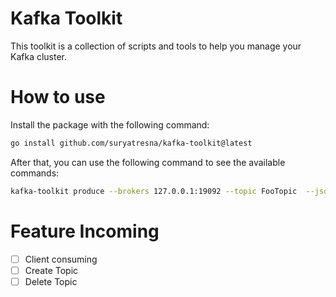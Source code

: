 # Kafka Toolkit
This toolkit is a collection of scripts and tools to help you manage your Kafka cluster.

# How to use

Install the package with the following command:
```bash
go install github.com/suryatresna/kafka-toolkit@latest
```

After that, you can use the following command to see the available commands:
```bash
kafka-toolkit produce --brokers 127.0.0.1:19092 --topic FooTopic  --jsonfile data/sample1.json
```

# Feature Incoming
- [ ] Client consuming
- [ ] Create Topic
- [ ] Delete Topic
